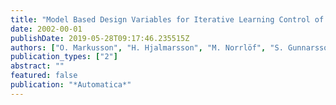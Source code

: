 ```yaml
---
title: "Model Based Design Variables for Iterative Learning Control of Nonlinear Systems"
date: 2002-00-01
publishDate: 2019-05-28T09:17:46.235515Z
authors: ["O. Markusson", "H. Hjalmarsson", "M. Norrlöf", "S. Gunnarsson"]
publication_types: ["2"]
abstract: ""
featured: false
publication: "*Automatica*"
---
```


